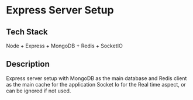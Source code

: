 # Express Server Setup

## Tech Stack

Node + Express + MongoDB + Redis + SocketIO

## Description

Express server setup with MongoDB as the main database and Redis client as the
main cache for the application
Socket Io for the Real time aspect, or can be ignored if not used.
